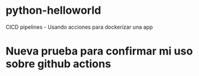 # python-helloworld
CICD pipelines - Usando acciones para dockerizar una app
# Nueva prueba para confirmar mi uso sobre github actions
